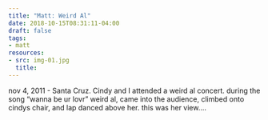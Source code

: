 ```yaml
---
title: "Matt: Weird Al"
date: 2018-10-15T08:31:11-04:00
draft: false
tags:
- matt
resources:
- src: img-01.jpg
  title:
---
```


nov 4, 2011 - Santa Cruz. Cindy and I attended a weird al concert. during the song “wanna be ur lovr” weird al, came into the audience, climbed onto cindys chair, and lap danced above her. this was her view....
